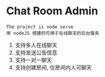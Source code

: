 
# Chat Room Admin

```
The project is node serve
用 nodeJS 搭建的可用于在线聊天的后台服务
```

1. 支持多人在线聊天
2. 支持发送公告信息
3. 支持一对一聊天
4. 支持创建房间, 仅房间内人可聊天

